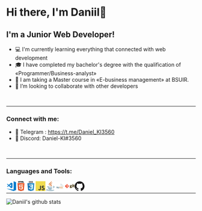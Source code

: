 # Hi there, I'm Daniil👋
## I'm a Junior Web Developer!

- 💻 I'm currently learning everything that connected with web development
- 🎓 I have completed my bachelor's degree with the qualification of «Programmer/Business-analyst»
- 📖 I am taking a Master course in «E-business management» at BSUIR.
- 👯 I’m looking to collaborate with other developers

<br />

---
### Connect with me:

- 📌 Telegram : https://t.me/Daniel_KI3560
- 📌 Discord: Daniel-KI#3560

<br />

---
### Languages and Tools:

<img align="left" alt="Visual Studio Code" width="26px" src="https://raw.githubusercontent.com/github/explore/80688e429a7d4ef2fca1e82350fe8e3517d3494d/topics/visual-studio-code/visual-studio-code.png" />
<img align="left" alt="HTML5" width="26px" src="https://raw.githubusercontent.com/github/explore/80688e429a7d4ef2fca1e82350fe8e3517d3494d/topics/html/html.png" />
<img align="left" alt="CSS3" width="26px" src="https://raw.githubusercontent.com/github/explore/80688e429a7d4ef2fca1e82350fe8e3517d3494d/topics/css/css.png" />
<img align="left" alt="JavaScript=" width="26px" src="https://raw.githubusercontent.com/github/explore/80688e429a7d4ef2fca1e82350fe8e3517d3494d/topics/javascript/javascript.png" />
<img align="left" alt="Java" width="26px" src="https://raw.githubusercontent.com/github/explore/80688e429a7d4ef2fca1e82350fe8e3517d3494d/topics/java/java.png" />

<img align="left" alt="MySQL" width="26px" src="https://raw.githubusercontent.com/github/explore/80688e429a7d4ef2fca1e82350fe8e3517d3494d/topics/mysql/mysql.png" />
<img align="left" alt="Git" width="26px" src="https://raw.githubusercontent.com/github/explore/80688e429a7d4ef2fca1e82350fe8e3517d3494d/topics/git/git.png" />
<img align="left"alt="GitHub" width="26px" src="https://raw.githubusercontent.com/github/explore/78df643247d429f6cc873026c0622819ad797942/topics/github/github.png" />

<br />

---

![Daniil's github stats](https://github-readme-stats.vercel.app/api?username=Daniel-KI&hide=issues,contribs&theme=tokyonight&show_icons=true&include_all_commits=true)



[telegram]: https://t.me/Daniil_Korshov
[discord]: https://discordapp.com/users/740532723956973628/
